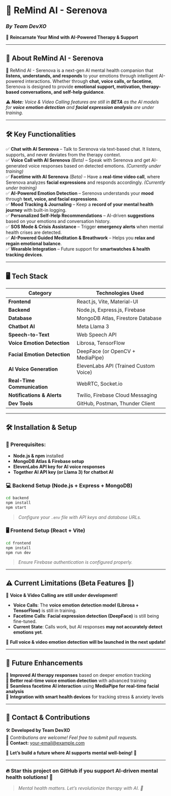 # **🚀 ReMind AI - Serenova**  
### _By Team DevXO_  
🌿 **Reincarnate Your Mind with AI-Powered Therapy & Support**  

---  

## **🌟 About ReMind AI - Serenova**  
🚀 ReMind AI - Serenova is a next-gen AI mental health companion that **listens, understands, and responds** to your emotions through intelligent AI-powered interactions. Whether through **chat, voice calls, or facetime**, Serenova is designed to provide **emotional support, motivation, therapy-based conversations, and self-help guidance**.  

⚠️ **_Note:_** _Voice & Video Calling features are still in **BETA** as the AI models for **voice emotion detection** and **facial expression analysis** are under training._  

---  

## **🛠️ Key Functionalities**  

✅ **Chat with AI Serenova** – Talk to Serenova via text-based chat. It listens, supports, and never deviates from the therapy context.  
✅ **Voice Call with AI Serenova** _(Beta)_ – Speak with Serenova and get AI-generated voice responses based on detected emotions. _(Currently under training)_  
✅ **Facetime with AI Serenova** _(Beta)_ – Have a **real-time video call**, where Serenova analyzes **facial expressions** and responds accordingly. _(Currently under training)_  
✅ **AI-Powered Emotion Detection** – Serenova understands your **mood** through **text, voice, and facial expressions**.  
✅ **Mood Tracking & Journaling** – Keep a **record of your mental health journey** with built-in logging.  
✅ **Personalized Self-Help Recommendations** – AI-driven **suggestions** based on your emotions and conversation history.  
✅ **SOS Mode & Crisis Assistance** – Trigger **emergency alerts** when mental health crises are detected.  
✅ **AI-Powered Guided Meditation & Breathwork** – Helps you **relax and regain emotional balance**.  
✅ **Wearable Integration** – Future support for **smartwatches & health tracking devices**.  

---  

## **🖥️ Tech Stack**  

| **Category**        | **Technologies Used**                     |
|---------------------|------------------------------------------|
| **Frontend**        | React.js, Vite, Material-UI              |
| **Backend**         | Node.js, Express.js, Firebase            |
| **Database**        | MongoDB Atlas, Firestore Database        |
| **Chatbot AI**      | Meta Llama 3                             |
| **Speech-to-Text**  | Web Speech API                           |
| **Voice Emotion Detection** | Librosa, TensorFlow              |
| **Facial Emotion Detection** | DeepFace (or OpenCV + MediaPipe) |
| **AI Voice Generation** | ElevenLabs API (Trained Custom Voice) |
| **Real-Time Communication** | WebRTC, Socket.io                 |
| **Notifications & Alerts** | Twilio, Firebase Cloud Messaging  |
| **Dev Tools**       | GitHub, Postman, Thunder Client          |

---  

## **🛠️ Installation & Setup**  

### **📌 Prerequisites:**  
- **Node.js & npm** installed  
- **MongoDB Atlas & Firebase setup**  
- **ElevenLabs API key for AI voice responses**  
- **Together AI API key (or Llama 3) for chatbot AI**  

### **💻 Backend Setup (Node.js + Express + MongoDB)**
```bash
cd backend
npm install
npm start
```
> _Configure your `.env` file with API keys and database URLs._  

### **🖥️ Frontend Setup (React + Vite)**
```bash
cd frontend
npm install
npm run dev
```
> _Ensure Firebase authentication is configured properly._  

---  

## **⚠️ Current Limitations (Beta Features 🚧)**  
🔹 **Voice & Video Calling are still under development!**  
- **Voice Calls**: The **voice emotion detection model (Librosa + TensorFlow)** is still in training.  
- **Facetime Calls**: **Facial expression detection (DeepFace)** is still being fine-tuned.  
- **Current State**: Calls work, but AI responses **may not accurately detect emotions yet**.  

🚀 **Full voice & video emotion detection will be launched in the next update!**  

---  

## **🎯 Future Enhancements**  
🔹 **Improved AI therapy responses** based on deeper emotion tracking  
🔹 **Better real-time voice emotion detection** with advanced training  
🔹 **Seamless facetime AI interaction** using **MediaPipe for real-time facial analysis**  
🔹 **Integration with smart health devices** for tracking stress & anxiety levels  

---  

## **📩 Contact & Contributions**  
🛠️ **Developed by Team DevXO**  
📌 _Contributions are welcome! Feel free to submit pull requests._  
📧 **Contact:** your-email@example.com  

🚀 **Let’s build a future where AI supports mental well-being!** 💙  

---  

### **🔥 Star this project on GitHub if you support AI-driven mental health solutions! 🌟**  
> _Mental health matters. Let’s revolutionize therapy with AI. 💙_  
